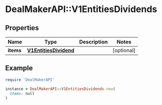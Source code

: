 # DealMakerAPI::V1EntitiesDividends

## Properties

| Name | Type | Description | Notes |
| ---- | ---- | ----------- | ----- |
| **items** | [**V1EntitiesDividend**](V1EntitiesDividend.md) |  | [optional] |

## Example

```ruby
require 'DealMakerAPI'

instance = DealMakerAPI::V1EntitiesDividends.new(
  items: null
)
```

